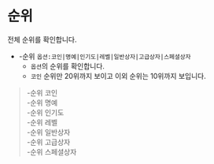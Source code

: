# 순위

전체 순위를 확인합니다.

- -순위 `옵션:코인|명예|인기도|레벨|일반상자|고급상자|스페셜상자`
  - `옵션`의 순위를 확인합니다.
  - `코인` 순위만 20위까지 보이고 이외 순위는 10위까지 보입니다.

> -순위 코인 \
> -순위 명예 \
> -순위 인기도 \
> -순위 레벨 \
> -순위 일반상자 \
> -순위 고급상자 \
> -순위 스페셜상자